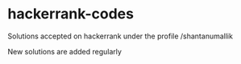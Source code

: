 # hackerrank-codes
Solutions accepted on hackerrank under the profile /shantanumallik

New solutions are added regularly
